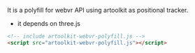 It is a polyfill for webvr API using artoolkit as positional tracker.

- it depends on three.js


```html
<!-- include artoolkit-webvr-polyfill.js -->
<script src="artoolkit-webvr-polyfill.js"></script>
```
